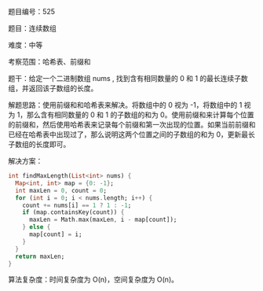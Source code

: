 题目编号：525

题目：连续数组

难度：中等

考察范围：哈希表、前缀和

题干：给定一个二进制数组 nums , 找到含有相同数量的 0 和 1 的最长连续子数组，并返回该子数组的长度。

解题思路：使用前缀和和哈希表来解决。将数组中的 0 视为 -1，将数组中的 1 视为 1，那么含有相同数量的 0 和 1 的子数组的和为 0。使用前缀和来计算每个位置的前缀和，然后使用哈希表来记录每个前缀和第一次出现的位置。如果当前前缀和已经在哈希表中出现过了，那么说明这两个位置之间的子数组的和为 0，更新最长子数组的长度即可。

解决方案：

```dart
int findMaxLength(List<int> nums) {
  Map<int, int> map = {0: -1};
  int maxLen = 0, count = 0;
  for (int i = 0; i < nums.length; i++) {
    count += nums[i] == 1 ? 1 : -1;
    if (map.containsKey(count)) {
      maxLen = Math.max(maxLen, i - map[count]);
    } else {
      map[count] = i;
    }
  }
  return maxLen;
}
```

算法复杂度：时间复杂度为 O(n)，空间复杂度为 O(n)。